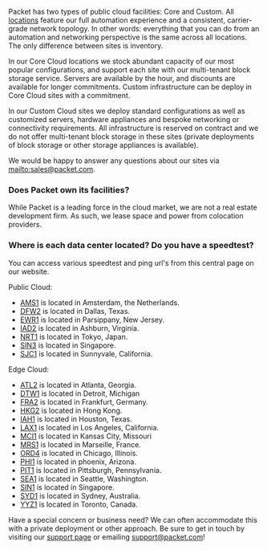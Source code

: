 <!-- <meta>
{
   "title":"Data Centers",
    "description":"Locations, certifications, & speed tests for our global data centers.",
    "tag":["datacenters", "locations", "facilities"],
    "seo-title": "Bare Metal Cloud Data Centers -- Packet Developer Docs",
    "seo-description": "Locations, certifications, & speed tests for our global datacenters.",
    "og-title": "Data Centers",
    "og-description": "Locations, certifications, & speed tests for our global data centers."
}
</meta> -->

Packet has two types of public cloud facilities: Core and Custom. All [locations](https://www.packet.com/locations/) feature our full automation experience and a consistent, carrier-grade network topology. In other words: everything that you can do from an automation and networking perspective is the same across all locations. The only difference between sites is inventory.

In our Core Cloud locations we stock abundant capacity of our most popular configurations, and support each site with our multi-tenant block storage service. Servers are available by the hour, and discounts are available for longer commitments. Custom infrastructure can be deploy in Core Cloud sites with a commitment.

In our Custom Cloud sites we deploy standard configurations as well as customized servers, hardware appliances and bespoke networking or connectivity requirements. All infrastructure is reserved on contract and we do not offer multi-tenant block storage in these sites (private deployments of block storage or other storage appliances is available).  

We would be happy to answer any questions about our sites via [mailto:sales@packet.com](sales@packet.com).

### Does Packet own its facilities?
While Packet is a leading force in the cloud market, we are not a real estate development firm. As such, we lease space and power from colocation providers.  

### Where is each data center located? Do you have a speedtest?
You can access various speedtest and ping url's from this central page on our website.

Public Cloud:
* [AMS1](https://www.packet.com/cloud/locations/amsterdam/) is located in Amsterdam, the Netherlands.
* [DFW2](https://www.packet.com/cloud/locations/dallas/) is located in Dallas, Texas.
* [EWR1](https://www.packet.com/cloud/locations/new-york-metro/) is located in Parsippany, New Jersey.
* [IAD2](https://www.packet.com/cloud/locations/ashburn/) is located in Ashburn, Virginia.
* [NRT1](https://www.packet.com/cloud/locations/tokyo/) is located in Tokyo, Japan.
* [SIN3](https://www.packet.com/cloud/locations/singapore/) is located in Singapore.
* [SJC1](https://www.packet.com/cloud/locations/silicon-valley/) is located in Sunnyvale, California.

Edge Cloud:
* [ATL2](https://www.packet.com/cloud/locations/atlanta/) is located in Atlanta, Georgia.
* [DTW1](https://www.packet.com/cloud/locations/detroit/) is located in Detroit, Michigan
* [FRA2](https://www.packet.com/cloud/locations/frankfurt/) is located in Frankfurt, Germany.
* [HKG2](https://www.packet.com/cloud/locations/hong-kong/) is located in Hong Kong.
* [IAH1](https://www.packet.com/cloud/locations/houston/) is located in Houston, Texas.
* [LAX1](https://www.packet.com/cloud/locations/los-angeles/) is located in Los Angeles, California.
* [MCI1](https://www.packet.com/cloud/locations/kansas-city/) is located in Kansas City, Missouri
* [MRS1](https://www.packet.com/cloud/locations/marseille/) is located in Marseille, France.
* [ORD4](https://www.packet.com/cloud/locations/chicago/) is located in Chicago, Illinois.
* [PHI1](https://www.packet.com/cloud/locations/phoenix/) is located in phoenix, Arizona.
* [PIT1](https://www.packet.com/cloud/locations/pittsburgh/) is located in Pittsburgh, Pennsylvania.
* [SEA1](https://www.packet.com/cloud/locations/seattle/) is located in Seattle, Washington.
* [SIN1](https://www.packet.com/cloud/locations/singapore/) is located in Singapore.
* [SYD1](https://www.packet.com/cloud/locations/sydney/) is located in Sydney, Australia.
* [YYZ1](https://www.packet.com/cloud/locations/toronto/) is located in Toronto, Canada.

Have a special concern or business need? We can often accommodate this with a private deployment or other approach. Be sure to get in touch by visiting  our [support page](https://support.packet.com) or emailing support@packet.com!

